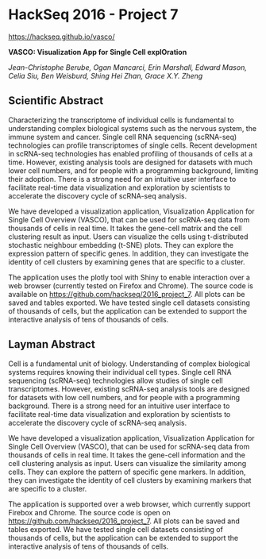 # HackSeq 2016 - Project 7

https://hackseq.github.io/vasco/

**VASCO: Visualization App for Single Cell explOration**

_Jean-Christophe Berube, Ogan Mancarci, Erin Marshall, Edward Mason, Celia Siu, Ben Weisburd, Shing Hei Zhan, Grace X.Y. Zheng_

## Scientific Abstract

Characterizing the transcriptome of individual cells is fundamental to understanding complex biological systems such as the nervous system, the immune system and cancer. Single cell RNA sequencing (scRNA-seq) technologies can profile transcriptomes of single cells. Recent development in scRNA-seq technologies has enabled profiling of thousands of cells at a time. However, existing analysis tools are designed for datasets with much lower cell numbers, and for people with a programming background, limiting their adoption. There is a strong need for an intuitive user interface to facilitate real-time data visualization and exploration by scientists to accelerate the discovery cycle of scRNA-seq analysis.

We have developed a visualization application, Visualization Application for Single Cell Overview (VASCO), that can be used for scRNA-seq data from thousands of cells in real time. It takes the gene-cell matrix and the cell clustering result as input. Users can visualize the cells using t-distributed stochastic neighbour embedding (t-SNE) plots. They can explore the expression pattern of specific genes. In addition, they can investigate the identity of cell clusters by examining genes that are specific to a cluster.

The application uses the plotly tool with Shiny to enable interaction over a web browser (currently tested on Firefox and Chrome). The source code is available on https://github.com/hackseq/2016_project_7. All plots can be saved and tables exported. We have tested single cell datasets consisting of thousands of cells, but the application can be extended to support the interactive analysis of tens of thousands of cells.

## Layman Abstract

Cell is a fundamental unit of biology. Understanding of complex biological systems requires knowing their individual cell types. Single cell RNA sequencing (scRNA-seq) technologies allow studies of single cell transcriptomes. However, existing scRNA-seq analysis tools are designed for datasets with low cell numbers, and for people with a programming background. There is a strong need for an intuitive user interface to facilitate real-time data visualization and exploration by scientists to accelerate the discovery cycle of scRNA-seq analysis.

We have developed a visualization application, Visualization Application for Single Cell Overview (VASCO), that can be used for scRNA-seq data from thousands of cells in real time. It takes the gene-cell information and the cell clustering analysis as input. Users can visualize the similarity among cells. They can explore the pattern of specific gene markers. In addition, they can investigate the identity of cell clusters by examining markers that are specific to a cluster.

The application is supported over a web browser, which currently support Firebox and Chrome. The source code is open on https://github.com/hackseq/2016_project_7. All plots can be saved and tables exported. We have tested single cell datasets consisting of thousands of cells, but the application can be extended to support the interactive analysis of tens of thousands of cells.

